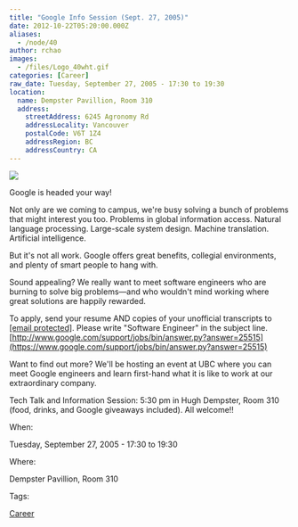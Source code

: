 ```yaml
---
title: "Google Info Session (Sept. 27, 2005)"
date: 2012-10-22T05:20:00.000Z
aliases:
  - /node/40
author: rchao
images:
  - /files/Logo_40wht.gif
categories: [Career]
raw_date: Tuesday, September 27, 2005 - 17:30 to 19:30
location:
  name: Dempster Pavillion, Room 310
  address:
    streetAddress: 6245 Agronomy Rd
    addressLocality: Vancouver
    postalCode: V6T 1Z4
    addressRegion: BC
    addressCountry: CA
---
```


![](/files/Logo_40wht.gif)

Google is headed your way!

Not only are we coming to campus, we're busy solving a bunch of problems that might interest you too. Problems in global information access. Natural language processing. Large-scale system design. Machine translation. Artificial intelligence.

But it's not all work. Google offers great benefits, collegial environments, and plenty of smart people to hang with.

Sound appealing? We really want to meet software engineers who are burning to solve big problems—and who wouldn't mind working where great solutions are happily rewarded.

To apply, send your resume AND copies of your unofficial transcripts to [\[email protected\]](/cdn-cgi/l/email-protection#72111d1e1e171517181d10015927303132151d1d151e175c111d1f). Please write "Software Engineer" in the subject line. [http://www.google.com/support/jobs/bin/answer.py?answer=25515](https://www.google.com/support/jobs/bin/answer.py?answer=25515)

Want to find out more? We'll be hosting an event at UBC where you can meet Google engineers and learn first-hand what it is like to work at our extraordinary company.

Tech Talk and Information Session: 5:30 pm in Hugh Dempster, Room 310 (food, drinks, and Google giveaways included). All welcome!!

When: 

Tuesday, September 27, 2005 - 17:30 to 19:30

Where: 

Dempster Pavillion, Room 310

Tags: 

[Career](/career)
